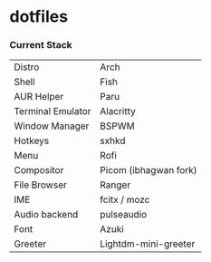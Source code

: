 # dotfiles


### Current Stack

| | |
| - | - |
| Distro | Arch | 
| Shell | Fish |
| AUR Helper | Paru |
| Terminal Emulator | Alacritty | 
| Window Manager | BSPWM | 
| Hotkeys | sxhkd |
| Menu | Rofi |
| Compositor | Picom (ibhagwan fork) |
| File Browser | Ranger |
| IME | fcitx / mozc |
| Audio backend | pulseaudio | 
| Font | Azuki |
| Greeter | Lightdm-mini-greeter |
